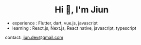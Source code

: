 <h1 align="center">Hi 👋, I'm Jiun</h1>

- experience : Flutter, dart, vue.js, javascript
- learning : React.js, Next.js, React native, javascript, typescript

contact: jiun.dev@gmail.com

